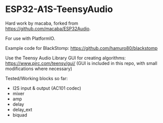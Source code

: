 # ESP32-A1S-TeensyAudio
 
Hard work by macaba, forked from https://github.com/macaba/ESP32Audio.

For use with PlatformIO.

Example code for BlackStomp: https://github.com/hamuro80/blackstomp

Use the Teensy Audio Library GUI for creating algorithms: https://www.pjrc.com/teensy/gui/
(GUI is included in this repo, with small modifications where necessary)

Tested/Working blocks so far:
* I2S input & output (AC101 codec)
* mixer
* amp
* delay
* delay_ext
* biquad
